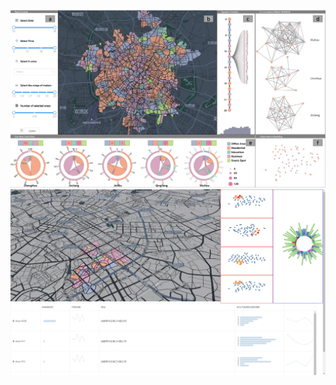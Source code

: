 ![image](https://github.com/hookwz/PatternSystem/blob/master/%E7%A7%BB%E5%8A%A8%E6%A8%A1%E5%BC%8F%E7%B3%BB%E7%BB%9F.png)
![image](https://github.com/hookwz/PatternSystem/blob/master/%E7%9B%B8%E4%BC%BC%E5%8C%BA%E5%9F%9F%E6%8C%96%E6%8E%98.png)
